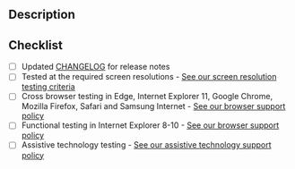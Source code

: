 ## Description

## Checklist

- [ ] Updated [CHANGELOG](/CHANGELOG.md) for release notes
- [ ] Tested at the required screen resolutions - [See our screen resolution testing criteria](/docs/contributing/testing.md#screen-resolution-testing)
- [ ] Cross browser testing in Edge, Internet Explorer 11, Google Chrome, Mozilla Firefox, Safari and Samsung Internet - [See our browser support policy](/docs/contributing/testing.md#browser-support)
- [ ] Functional testing in Internet Explorer 8-10 - [See our browser support policy](/docs/contributing/testing.md#browser-support)
- [ ] Assistive technology testing - [See our assistive technology support policy](/docs/contributing/testing.md#assistive-technology-support)

